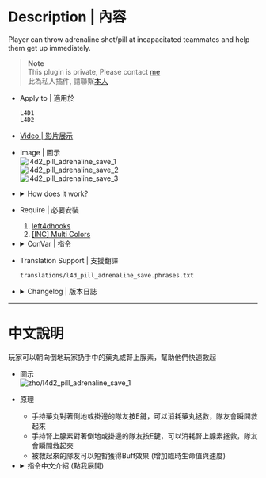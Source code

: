 # Description | 內容
Player can throw adrenaline shot/pill at incapacitated teammates and help them get up immediately.

> __Note__ <br/>
This plugin is private, Please contact [me](/#私人插件列表-private-plugins-list)<br/>
此為私人插件, 請聯繫[本人](/#私人插件列表-private-plugins-list)

* Apply to | 適用於
    ```
    L4D1
    L4D2
    ```

* [Video | 影片展示](https://youtu.be/W5ZlPHchgkU)

* Image | 圖示
    <br/>![l4d2_pill_adrenaline_save_1](image/l4d2_pill_adrenaline_save_1.jpg)
    <br/>![l4d2_pill_adrenaline_save_2](image/l4d2_pill_adrenaline_save_2.gif)
    <br/>![l4d2_pill_adrenaline_save_3](image/l4d2_pill_adrenaline_save_3.gif)

* <details><summary>How does it work?</summary>

    * Aim incap teammate and press E to revive immediately with an adrenaline shot or a pill
    * Aim teammate who is hanging from ledge and press E to revive immediately with an adrenaline shot or a pill
</details>

* Require | 必要安裝
    1. [left4dhooks](https://forums.alliedmods.net/showthread.php?t=321696)
    2. [[INC] Multi Colors](https://github.com/fbef0102/L4D1_2-Plugins/releases/tag/Multi-Colors)

* <details><summary>ConVar | 指令</summary>

    * cfg/sourcemod/l4d_pill_adrenaline_save.cfg
        ```php
        // 0=Plugin off, 1=Plugin on.
        l4d_pill_adrenaline_save_enable "1"

        // Changes how message displays. 0: Disable, 1:In chat, 2: In Hint Box, 4: In center text, 8: Director hint, Add numbers together
        l4d_pill_adrenaline_save_announce_flag "10"

        // How close range to notify players nearby that they can throw adrenaline shot or pill at incapacitated teammates.
        // Using director hint (0=Disable Notify)
        l4d_pill_adrenaline_save_notify_range "400.0"

        // Display director hint based on chance
        l4d_pill_adrenaline_save_director_hint_chance "100"

        // How close range can player throw adrenaline shot or pill at incapacitated teammates.
        l4d_pill_adrenaline_save_distance "160"

        // If 1, the player who were saved will get adrenaline shot or pill temp health buff
        l4d_pill_adrenaline_save_buff "1"

        // Which item can be throwed at incapacitated teammate, 1: Adrenaline shot, 2: Pill, 3: Both
        l4d_pill_adrenaline_save_item_flag "3"

        // Save survivors if 1: Incap, 2: Hang from ledge, 3: Both
        l4d_pill_adrenaline_save_type "3"
        ```
</details>

* Translation Support | 支援翻譯
    ```
    translations/l4d_pill_adrenaline_save.phrases.txt
    ```

* <details><summary>Changelog | 版本日誌</summary>

    * v1.1 (2024-10-7)
        * Add director hint
        * Update cvars
        * Update translation

    * v1.0 (2023-4-1)
        * Initial Release
</details>

- - - -
# 中文說明
玩家可以朝向倒地玩家扔手中的藥丸或腎上腺素，幫助他們快速救起

* 圖示
    <br/>![zho/l4d2_pill_adrenaline_save_1](image/zho/l4d2_pill_adrenaline_save_1.jpg)

* 原理
    * 手持藥丸對著倒地或掛邊的隊友按E鍵，可以消耗藥丸拯救，隊友會瞬間救起來
    * 手持腎上腺素對著倒地或掛邊的隊友按E鍵，可以消耗腎上腺素拯救，隊友會瞬間救起來
    * 被救起來的隊友可以短暫獲得Buff效果 (增加臨時生命值與速度)

* <details><summary>指令中文介紹 (點我展開)</summary>

    * cfg/sourcemod/l4d_pill_adrenaline_save.cfg
        ```php
        // 0=關閉插件, 1=啟動插件
        l4d_pill_adrenaline_save_enable "1"

        // 提示該如何顯示, 請將數字相加. (0: 不提示, 1: 聊天框, 2: 黑底白字框, 4: 螢幕正中間, 8: 導演系統提示)
        l4d_pill_adrenaline_save_announce_flag "10"

        // 當玩家靠近倒地或掛邊的隊友此範圍內時，出現導演系統提示玩家 "可以使用藥丸或腎上腺素，拯救隊友"
        // 0=不提示
        l4d_pill_adrenaline_save_notify_range "400.0"

        // 每次導演系統出現提示的機率 [1~100]
        l4d_pill_adrenaline_save_director_hint_chance "100"

        // 能拯救的距離
        l4d_pill_adrenaline_save_distance "160"

        // 為1時，被救起來的隊友可以短暫獲得Buff效果 (增加臨時生命值與速度)
        l4d_pill_adrenaline_save_buff "1"

        // 哪項物品能快速拯救隊友? 1: 腎上腺素, 2: 藥丸, 3: 兩者皆是
        l4d_pill_adrenaline_save_item_flag "3"

        // 可以快速拯救什麼狀態下的隊友? 1: 倒地, 2: 掛邊, 3: 兩者皆是
        l4d_pill_adrenaline_save_type "3"
        ```
</details>